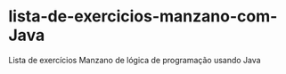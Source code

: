 # lista-de-exercicios-manzano-com-Java
Lista de exercícios Manzano de lógica de programação usando Java

